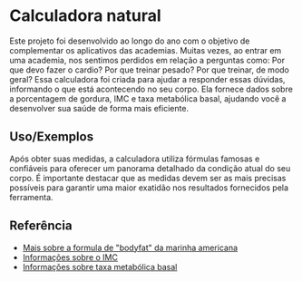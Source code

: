 # Calculadora natural

Este projeto foi desenvolvido ao longo do ano com o objetivo de complementar os aplicativos das academias. Muitas vezes, ao entrar em uma academia, nos sentimos perdidos em relação a perguntas como: Por que devo fazer o cardio? Por que treinar pesado? Por que treinar, de modo geral?
Essa calculadora foi criada para ajudar a responder essas dúvidas, informando o que está acontecendo no seu corpo. Ela fornece dados sobre a porcentagem de gordura, IMC e taxa metabólica basal, ajudando você a desenvolver sua saúde de forma mais eficiente.



## Uso/Exemplos

Após obter suas medidas, a calculadora utiliza fórmulas famosas e confiáveis para oferecer um panorama detalhado da condição atual do seu corpo. É importante destacar que as medidas devem ser as mais precisas possíveis para garantir uma maior exatidão nos resultados fornecidos pela ferramenta.

## Referência

 - [Mais sobre a formula de "bodyfat" da marinha americana](https://nutricionando.com.br/formula-de-gordura-corporal-marinha-dos-eua/)
 - [Informações sobre o IMC](https://www.programasaudefacil.com.br/calculadora-de-imc)
 - [Informações sobre taxa metabólica basal](https://www.tuasaude.com/calculadora/taxa-metabolica-basal)

